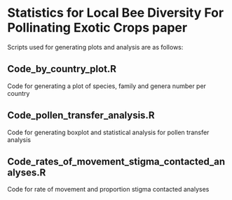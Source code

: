 # Statistics for Local Bee Diversity For Pollinating Exotic Crops paper

Scripts used for generating plots and analysis are as follows:

## Code_by_country_plot.R 
Code for generating a plot of species, family and genera number per country

## Code_pollen_transfer_analysis.R
Code for generating boxplot and statistical analysis for pollen transfer analysis

## Code_rates_of_movement_stigma_contacted_analyses.R
Code for rate of movement and proportion stigma contacted analyses
